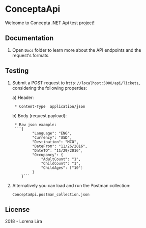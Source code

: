 # ConceptaApi

Welcome to Concepta .NET Api test project!

## Documentation

1) Open `Docs` folder to learn more about the API endpoints and the request's formats.

## Testing

1) Submit a POST request to `http://localhost:5000/api/Tickets`, considering the following properties:
   
   a) Header:
        
        * Content-Type  application/json
 
    
    b) Body (request payload):
        
        * Raw json example: 
        ```{
                "Language": "ENG",
                "Currency": "USD",
                "Destination": "MCO",
                "DateFrom": "11/26/2016",
                "DateTO": "11/29/2016",
                "Occupancy": {
                    "AdultCount": "1",
                    "ChildCount": "1",
                    "ChildAges": ["10"]
                }
           }```

2) Alternatively you can load and run the Postman collection:

    `ConceptaApi.postman_collection.json`

## License

2018 - Lorena Lira

